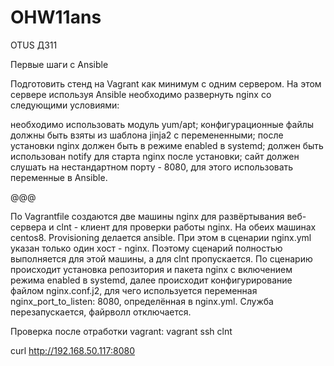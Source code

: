# OHW11ans
OTUS ДЗ11

Первые шаги с Ansible

Подготовить стенд на Vagrant как минимум с одним сервером. На этом сервере используя Ansible необходимо развернуть nginx со следующими условиями:

необходимо использовать модуль yum/apt;
конфигурационные файлы должны быть взяты из шаблона jinja2 с перемененными;
после установки nginx должен быть в режиме enabled в systemd;
должен быть использован notify для старта nginx после установки;
сайт должен слушать на нестандартном порту - 8080, для этого использовать переменные в Ansible.

@@@



По Vagrantfile создаются две машины nginx для развёртывания веб-сервера и clnt - клиент для проверки работы  nginx. На обеих машинах centos8.
Provisioning делается ansible. При этом в сценарии nginx.yml указан только один хост - nginx. Поэтому сценарий полностью выполняется для этой машины, а для clnt пропускается.
По сценарию происходит установка репозитория и пакета nginx c включением режима enabled в systemd, далее происходит конфигурирование файлом nginx.conf.j2, для чего используется переменная nginx_port_to_listen: 8080, определённая в nginx.yml. Служба перезапускается, файрволл отключается.

Проверка после отработки vagrant:
vagrant ssh clnt

curl http://192.168.50.117:8080